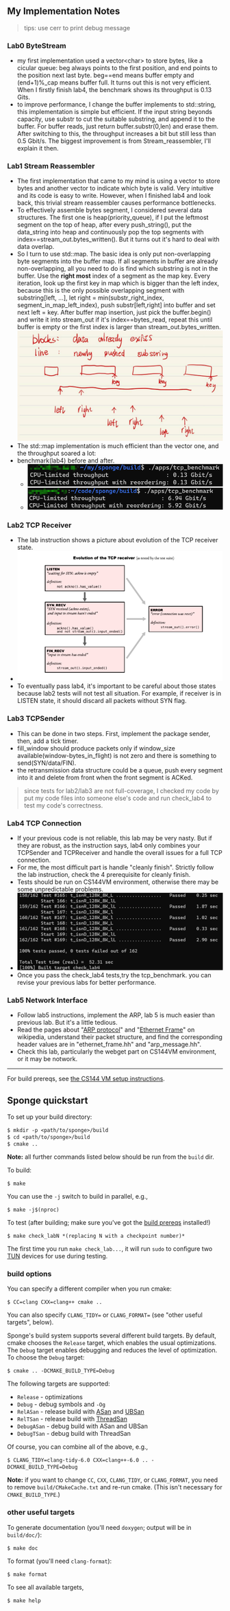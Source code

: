 ## My Implementation Notes

> tips: use cerr to print debug message

### Lab0 ByteStream
- my first implementation used a vector&lt;char> to store bytes, like a cicular queue: beg always points to the first position, and end points to the position next last byte. beg==end means buffer empty and (end+1)%_cap means buffer full. It turns out this is not very efficient. When I firstly finish lab4, the benchmark shows its throughput is 0.13 Gits.
- to improve performance, I change the buffer implements to std::string, this implementation is simple but efficient. If the input string beyonds capacity, use substr to cut the suitable substring, and append it to the buffer. For buffer reads, just return buffer.substr(0,len) and erase them. After switching to this, the throughput increases a bit but still less than 0.5 Gbit/s. The biggest improvement is from Stream_reassembler, I'll explain it then.

### Lab1 Stream Reassembler
- The first implementation that came to my mind is using a vector<char> to store bytes and another vector<bool> to indicate which byte is valid. Very intuitive and its code is easy to write. However, when I finished lab4 and look back, this trivial stream reassembler causes performance bottlenecks.
- To effectively assemble bytes segment, I considered several data structures. The first one is heap(priority_queue), if I put the leftmost segment on the top of heap, after every push_string(), put the data_string into heap and continuously pop the top segments with index==stream_out.bytes_written(). But it turns out it's hard to deal with data overlap. 
- So I turn to use std::map. The basic idea is only put non-overlapping byte segments into the buffer map. If all segments in buffer are already non-overlapping, all you need to do is find which substring is not in the buffer. Use the **right most** index of a segment as the map key. Every iteration, look up the first key in map which is bigger than the left index, because this is the only possible overlapping segment with substring[left, ...], let right = min(substr_right_index, segment_in_map_left_index), push substr[left,right] into buffer and set next left = key. After buffer map insertion, just pick the buffer.begin() and write it into stream_out if it's index==bytes_read, repeat this until buffer is empty or the first index is larger than stream_out.bytes_written.
![img.png](img.png)
- The std::map implementation is much efficient than the vector one, and the throughput soared a lot:
- benchmark(lab4) before and after.
  - ![img_4.png](img_4.png)
  - ![img_1.png](img_1.png)

### Lab2 TCP Receiver
- The lab instruction shows a picture about evolution of the TCP receiver state.
- ![img_2.png](img_2.png)
- To eventually pass lab4, it's important to be careful about those states because lab2 tests will not test all situation. For example, if receiver is in LISTEN state, it should discard all packets without SYN flag.

### Lab3 TCPSender
- This can be done in two steps. First, implement the package sender, then, add a tick timer.
- fill_window should produce packets only if window_size available(window-bytes_in_flight) is not zero and there is something to send(SYN/data/FIN).
- the retransmission data structure could be a queue, push every segment into it and delete from front when the front segment is ACKed.
> since tests for lab2/lab3 are not full-coverage, I checked my code by put my code files into someone else's code and run check_lab4 to test my code's correctness.

### Lab4 TCP Connection
- If your previous code is not reliable, this lab may be very nasty. But if they are robust, as the instruction says, lab4 only combines your TCPSender and TCPReceiver and handle the overall issues for a full TCP connection.
- For me, the most difficult part is handle "cleanly finish". Strictly follow the lab instruction, check the 4 prerequisite for cleanly finish.
- Tests should be run on CS144VM environment, otherwise there may be some unpredictable problems.
- ![img_3.png](img_3.png)
- Once you pass the check_lab4 tests,try the tcp_benchmark. you can revise your previous labs for better performance.

### Lab5 Network Interface
- Follow lab5 instructions, implement the ARP, lab 5 is much easier than previous lab. But it's a little tedious.
- Read the pages about "[ARP protocol](https://en.wikipedia.org/wiki/Address_Resolution_Protocol)" and "[Ethernet Frame](https://en.wikipedia.org/wiki/Ethernet_frame)" on wikipedia, understand their packet structure, and find the corresponding header values are in "ethernet_frame.hh" and "arp_message.hh".
- Check this lab, particularly the webget part on CS144VM environment, or it may be notwork.


---
For build prereqs, see [the CS144 VM setup instructions](https://web.stanford.edu/class/cs144/vm_howto).

## Sponge quickstart

To set up your build directory:

	$ mkdir -p <path/to/sponge>/build
	$ cd <path/to/sponge>/build
	$ cmake ..

**Note:** all further commands listed below should be run from the `build` dir.

To build:

    $ make

You can use the `-j` switch to build in parallel, e.g.,

    $ make -j$(nproc)

To test (after building; make sure you've got the [build prereqs](https://web.stanford.edu/class/cs144/vm_howto) installed!)

    $ make check_labN *(replacing N with a checkpoint number)*

The first time you run `make check_lab...`, it will run `sudo` to configure two
[TUN](https://www.kernel.org/doc/Documentation/networking/tuntap.txt) devices for use during
testing.

### build options

You can specify a different compiler when you run cmake:

    $ CC=clang CXX=clang++ cmake ..

You can also specify `CLANG_TIDY=` or `CLANG_FORMAT=` (see "other useful targets", below).

Sponge's build system supports several different build targets. By default, cmake chooses the `Release`
target, which enables the usual optimizations. The `Debug` target enables debugging and reduces the
level of optimization. To choose the `Debug` target:

    $ cmake .. -DCMAKE_BUILD_TYPE=Debug

The following targets are supported:

- `Release` - optimizations
- `Debug` - debug symbols and `-Og`
- `RelASan` - release build with [ASan](https://en.wikipedia.org/wiki/AddressSanitizer) and
  [UBSan](https://developers.redhat.com/blog/2014/10/16/gcc-undefined-behavior-sanitizer-ubsan/)
- `RelTSan` - release build with
  [ThreadSan](https://developer.mozilla.org/en-US/docs/Mozilla/Projects/Thread_Sanitizer)
- `DebugASan` - debug build with ASan and UBSan
- `DebugTSan` - debug build with ThreadSan

Of course, you can combine all of the above, e.g.,

    $ CLANG_TIDY=clang-tidy-6.0 CXX=clang++-6.0 .. -DCMAKE_BUILD_TYPE=Debug

**Note:** if you want to change `CC`, `CXX`, `CLANG_TIDY`, or `CLANG_FORMAT`, you need to remove
`build/CMakeCache.txt` and re-run cmake. (This isn't necessary for `CMAKE_BUILD_TYPE`.)

### other useful targets

To generate documentation (you'll need `doxygen`; output will be in `build/doc/`):

    $ make doc

To format (you'll need `clang-format`):

    $ make format

To see all available targets,

    $ make help
